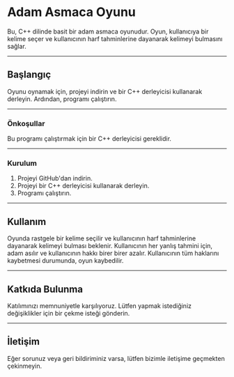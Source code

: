 # Adam Asmaca Oyunu

Bu, C++ dilinde basit bir adam asmaca oyunudur. Oyun, kullanıcıya bir kelime seçer ve kullanıcının harf tahminlerine dayanarak kelimeyi bulmasını sağlar.

---
## Başlangıç

Oyunu oynamak için, projeyi indirin ve bir C++ derleyicisi kullanarak derleyin. Ardından, programı çalıştırın.

---
### Önkoşullar

Bu programı çalıştırmak için bir C++ derleyicisi gereklidir.

---
### Kurulum

1. Projeyi GitHub'dan indirin.
2. Projeyi bir C++ derleyicisi kullanarak derleyin.
3. Programı çalıştırın.

---
## Kullanım

Oyunda rastgele bir kelime seçilir ve kullanıcının harf tahminlerine dayanarak kelimeyi bulması beklenir. Kullanıcının her yanlış tahmini için, adam asılır ve kullanıcının hakkı birer birer azalır. Kullanıcının tüm haklarını kaybetmesi durumunda, oyun kaybedilir.

---
## Katkıda Bulunma

Katılımınızı memnuniyetle karşılıyoruz. Lütfen yapmak istediğiniz değişiklikler için bir çekme isteği gönderin.

---
## İletişim

Eğer sorunuz veya geri bildiriminiz varsa, lütfen bizimle iletişime geçmekten çekinmeyin.
